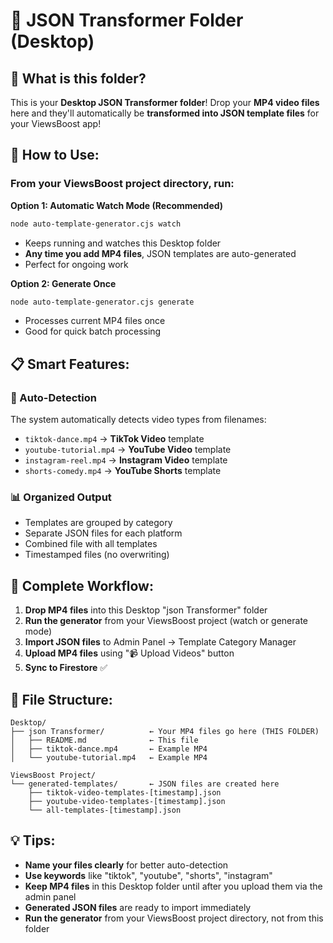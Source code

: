 # 🤖 JSON Transformer Folder (Desktop)

## 📁 What is this folder?

This is your **Desktop JSON Transformer folder**! Drop your **MP4 video files** here and they'll automatically be **transformed into JSON template files** for your ViewsBoost app!

## 🚀 How to Use:

### **From your ViewsBoost project directory, run:**

**Option 1: Automatic Watch Mode (Recommended)**
```bash
node auto-template-generator.cjs watch
```
- Keeps running and watches this Desktop folder
- **Any time you add MP4 files**, JSON templates are auto-generated
- Perfect for ongoing work

**Option 2: Generate Once**
```bash
node auto-template-generator.cjs generate
```
- Processes current MP4 files once
- Good for quick batch processing

## 📋 Smart Features:

### **🤖 Auto-Detection**
The system automatically detects video types from filenames:
- `tiktok-dance.mp4` → **TikTok Video** template
- `youtube-tutorial.mp4` → **YouTube Video** template  
- `instagram-reel.mp4` → **Instagram Video** template
- `shorts-comedy.mp4` → **YouTube Shorts** template

### **📊 Organized Output**
- Templates are grouped by category
- Separate JSON files for each platform
- Combined file with all templates
- Timestamped files (no overwriting)

## 🎯 Complete Workflow:

1. **Drop MP4 files** into this Desktop "json Transformer" folder
2. **Run the generator** from your ViewsBoost project (watch or generate mode)
3. **Import JSON files** to Admin Panel → Template Category Manager  
4. **Upload MP4 files** using "📹 Upload Videos" button
5. **Sync to Firestore** ✅

## 📁 File Structure:
```
Desktop/
├── json Transformer/          ← Your MP4 files go here (THIS FOLDER)
│   ├── README.md              ← This file
│   ├── tiktok-dance.mp4       ← Example MP4
│   └── youtube-tutorial.mp4   ← Example MP4

ViewsBoost Project/
└── generated-templates/       ← JSON files are created here
    ├── tiktok-video-templates-[timestamp].json
    ├── youtube-video-templates-[timestamp].json
    └── all-templates-[timestamp].json
```

## 💡 Tips:

- **Name your files clearly** for better auto-detection
- **Use keywords** like "tiktok", "youtube", "shorts", "instagram"
- **Keep MP4 files** in this Desktop folder until after you upload them via the admin panel
- **Generated JSON files** are ready to import immediately
- **Run the generator** from your ViewsBoost project directory, not from this folder 